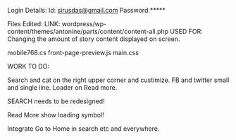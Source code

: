 Login Details: 
Id: sirusdas@gmail.com
Password:*****


Files Edited:
LINK: wordpress/wp-content/themes/antonine/parts/content/content-all.php
USED FOR: Changing the amount of story content displayed on screen.

mobile768.cs
front-page-preview.js
main.css

WORK TO DO:

Search and cat on the right upper corner and custimize. 
FB and twitter small and single line.
Loader on Read more.

SEARCH needs to be redesigned!

Read More show loading symbol!

Integrate Go to Home in search etc and everywhere.